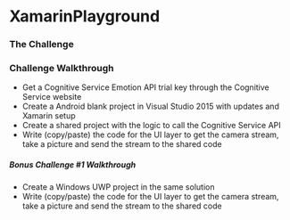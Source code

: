 # XamarinPlayground

### The Challenge

### Challenge Walkthrough

* Get a Cognitive Service Emotion API trial key through the Cognitive Service website
* Create a Android blank project in Visual Studio 2015 with updates and Xamarin setup
* Create a shared project with the logic to call the Cognitive Service API
* Write (copy/paste) the code for the UI layer to get the camera stream, take a picture and send the stream to the shared code

##### Bonus Challenge #1 Walkthrough
* Create a Windows UWP project in the same solution
* Write (copy/paste) the code for the UI layer to get the camera stream, take a picture and send the stream to the shared code
